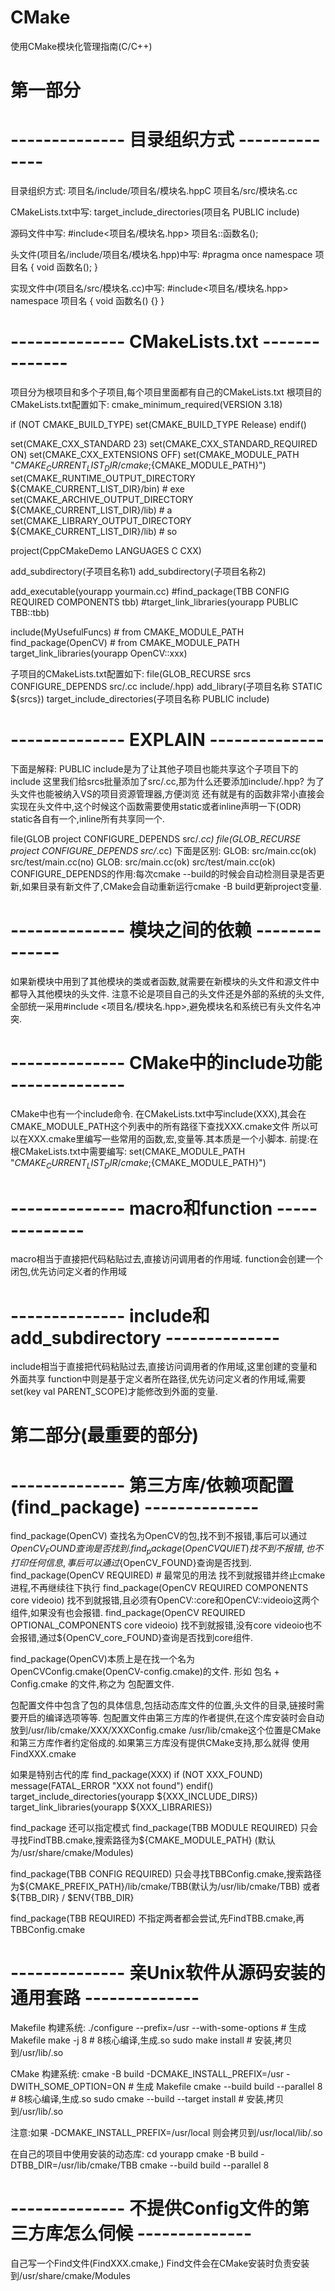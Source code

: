 # CMake
  使用CMake模块化管理指南(C/C++)

# 第一部分

# -------------- 目录组织方式 --------------
  目录组织方式:
  项目名/include/项目名/模块名.hppC
  项目名/src/模块名.cc

  CMakeLists.txt中写:
  target_include_directories(项目名 PUBLIC include)

  源码文件中写:
  #include<项目名/模块名.hpp>
  项目名::函数名();

  头文件(项目名/include/项目名/模块名.hpp)中写:
  #pragma once
  namespace 项目名 {
    void 函数名();
  }

  实现文件中(项目名/src/模块名.cc)中写:
  #include<项目名/模块名.hpp>
  namespace 项目名 {
    void 函数名() {}
  }
# -------------- CMakeLists.txt --------------
  项目分为根项目和多个子项目,每个项目里面都有自己的CMakeLists.txt
  根项目的CMakeLists.txt配置如下:
  cmake_minimum_required(VERSION 3.18)

  if (NOT CMAKE_BUILD_TYPE)
    set(CMAKE_BUILD_TYPE Release)
  endif()

  set(CMAKE_CXX_STANDARD 23)
  set(CMAKE_CXX_STANDARD_REQUIRED ON)
  set(CMAKE_CXX_EXTENSIONS OFF)
  set(CMAKE_MODULE_PATH "${CMAKE_CURRENT_LIST_DIR}/cmake;${CMAKE_MODULE_PATH}")
  set(CMAKE_RUNTIME_OUTPUT_DIRECTORY ${CMAKE_CURRENT_LIST_DIR}/bin)   # exe
  set(CMAKE_ARCHIVE_OUTPUT_DIRECTORY ${CMAKE_CURRENT_LIST_DIR}/lib)   # a
  set(CMAKE_LIBRARY_OUTPUT_DIRECTORY ${CMAKE_CURRENT_LIST_DIR}/lib)   # so

  project(CppCMakeDemo LANGUAGES C CXX)

  add_subdirectory(子项目名称1)
  add_subdirectory(子项目名称2)

  add_executable(yourapp yourmain.cc)
  #find_package(TBB CONFIG REQUIRED COMPONENTS tbb)
  #target_link_libraries(yourapp PUBLIC TBB::tbb)


  include(MyUsefulFuncs)    # from CMAKE_MODULE_PATH
  find_package(OpenCV)      # from CMAKE_MODULE_PATH
  target_link_libraries(yourapp OpenCV::xxx)

  子项目的CMakeLists.txt配置如下:
  file(GLOB_RECURSE srcs CONFIGURE_DEPENDS src/.cc include/.hpp)
  add_library(子项目名称 STATIC ${srcs})
  target_include_directories(子项目名称 PUBLIC include)

# -------------- EXPLAIN --------------
  下面是解释:
  PUBLIC include是为了让其他子项目也能共享这个子项目下的include
  这里我们给srcs批量添加了src/.cc,那为什么还要添加include/.hpp? 为了头文件也能被纳入VS的项目资源管理器,方便浏览
  还有就是有的函数非常小直接会实现在头文件中,这个时候这个函数需要使用static或者inline声明一下(ODR)
  static各自有一个,inline所有共享同一个.

  file(GLOB project CONFIGURE_DEPENDS src/*.cc)
  file(GLOB_RECURSE project CONFIGURE_DEPENDS src/*.cc)
  下面是区别:
    GLOB:   src/main.cc(ok)   src/test/main.cc(no)
    GLOB:   src/main.cc(ok)   src/test/main.cc(ok)
    CONFIGURE_DEPENDS的作用:每次cmake --build的时候会自动检测目录是否更新,如果目录有新文件了,CMake会自动重新运行cmake -B build更新project变量.

# -------------- 模块之间的依赖 --------------
  如果新模块中用到了其他模块的类或者函数,就需要在新模块的头文件和源文件中都导入其他模块的头文件.
  注意不论是项目自己的头文件还是外部的系统的头文件,全部统一采用#include <项目名/模块名.hpp>,避免模块名和系统已有头文件名冲突.

# -------------- CMake中的include功能 --------------
  CMake中也有一个include命令.
  在CMakeLists.txt中写include(XXX),其会在CMAKE_MODULE_PATH这个列表中的所有路径下查找XXX.cmake文件
  所以可以在XXX.cmake里编写一些常用的函数,宏,变量等.其本质是一个小脚本.
  前提:在根CMakeLists.txt中需要编写:
  set(CMAKE_MODULE_PATH "${CMAKE_CURRENT_LIST_DIR}/cmake;${CMAKE_MODULE_PATH}")

# -------------- macro和function --------------
  macro相当于直接把代码粘贴过去,直接访问调用者的作用域.
  function会创建一个闭包,优先访问定义者的作用域

# -------------- include和add_subdirectory --------------
  include相当于直接把代码粘贴过去,直接访问调用者的作用域,这里创建的变量和外面共享
  function中则是基于定义者所在路径,优先访问定义者的作用域,需要set(key val PARENT_SCOPE)才能修改到外面的变量.

# 第二部分(最重要的部分)

# -------------- 第三方库/依赖项配置(find_package) --------------
  find_package(OpenCV)
    查找名为OpenCV的包,找不到不报错,事后可以通过${OpenCV_FOUND}查询是否找到.
  find_package(OpenCV QUIET)
    找不到不报错,也不打印任何信息,事后可以通过${OpenCV_FOUND}查询是否找到.
  find_package(OpenCV REQUIRED) # 最常见的用法
    找不到就报错并终止cmake进程,不再继续往下执行
  find_package(OpenCV REQUIRED COMPONENTS core videoio)
    找不到就报错,且必须有OpenCV::core和OpenCV::videoio这两个组件,如果没有也会报错.
  find_package(OpenCV REQUIRED OPTIONAL_COMPONENTS core videoio)
    找不到就报错,没有core videoio也不会报错,通过${OpenCV_core_FOUND}查询是否找到core组件.

  find_package(OpenCV)本质上是在找一个名为OpenCVConfig.cmake(OpenCV-config.cmake)的文件.
  形如 包名 + Config.cmake 的文件,称之为 包配置文件.

  包配置文件中包含了包的具体信息,包括动态库文件的位置,头文件的目录,链接时需要开启的编译选项等等.
  包配置文件由第三方库的作者提供,在这个库安装时会自动放到/usr/lib/cmake/XXX/XXXConfig.cmake
  /usr/lib/cmake这个位置是CMake和第三方库作者约定俗成的.如果第三方库没有提供CMake支持,那么就得
  使用FindXXX.cmake

  如果是特别古代的库
  find_package(XXX)
  if (NOT XXX_FOUND)
    message(FATAL_ERROR "XXX not found")
  endif()
  target_include_directories(yourapp ${XXX_INCLUDE_DIRS})
  target_link_libraries(yourapp ${XXX_LIBRARIES})

  find_package 还可以指定模式
  find_package(TBB MODULE REQUIRED)
    只会寻找FindTBB.cmake,搜索路径为${CMAKE_MODULE_PATH} (默认为/usr/share/cmake/Modules)
  
  find_package(TBB CONFIG REQUIRED)
    只会寻找TBBConfig.cmake,搜索路径为${CMAKE_PREFIX_PATH}/lib/cmake/TBB(默认为/usr/lib/cmake/TBB)
    或者 ${TBB_DIR} / $ENV{TBB_DIR}
  
  find_package(TBB REQUIRED)
    不指定两者都会尝试,先FindTBB.cmake,再TBBConfig.cmake

# -------------- 亲Unix软件从源码安装的通用套路 --------------
  Makefile 构建系统:
  ./configure --prefix=/usr --with-some-options   # 生成 Makefile
  make -j 8                                       # 8核心编译,生成.so
  sudo make install                               # 安装,拷贝到/usr/lib/.so

  CMake 构建系统:
  cmake -B build -DCMAKE_INSTALL_PREFIX=/usr -DWITH_SOME_OPTION=ON    # 生成 Makefile
  cmake --build build --parallel 8                                    # 8核心编译,生成.so
  sudo cmake --build --target install                                 # 安装,拷贝到/usr/lib/.so

  注意:如果 -DCMAKE_INSTALL_PREFIX=/usr/local 则会拷贝到/usr/local/lib/.so

  在自己的项目中使用安装的动态库:
  cd yourapp
  cmake -B build -DTBB_DIR=/usr/lib/cmake/TBB
  cmake --build build --parallel 8

# -------------- 不提供Config文件的第三方库怎么伺候 --------------
  自己写一个Find文件(FindXXX.cmake,)
  Find文件会在CMake安装时负责安装到/usr/share/cmake/Modules